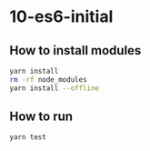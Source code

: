 # 10-es6-initial

## How to install modules

```bash
yarn install
rm -rf node_modules
yarn install --offline
```

## How to run

```bash
yarn test
```
